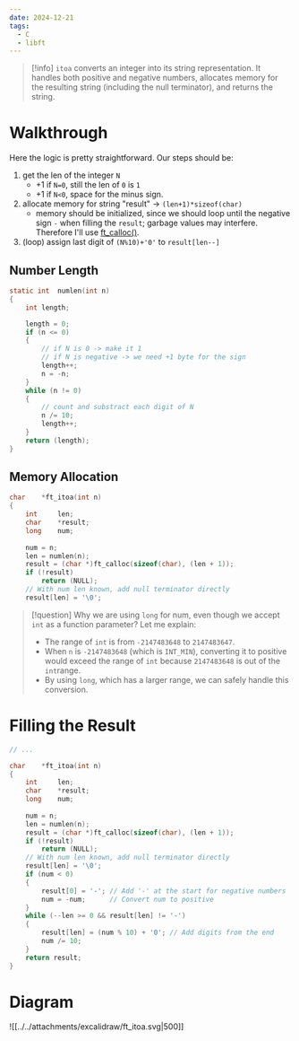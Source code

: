 ```yaml
---
date: 2024-12-21
tags:
  - C
  - libft
---
```

>[!info] 
> `itoa` converts an integer into its string representation. It handles both positive and negative numbers, allocates memory for the resulting string (including the null terminator), and returns the string.
# Walkthrough
Here the logic is pretty straightforward. Our steps should be:
1. get the len of the integer `N` 
    - +1 if `N=0`, still the len of `0` is `1`
    - +1 if `N<0`, space for the minus sign.
2. allocate memory for string "result" -> `(len+1)*sizeof(char)`
   - memory should be initialized, since we should loop until the negative sign `-` when filling the `result`; garbage values may interfere. Therefore I'll use [ft_calloc()](/42Warsaw/libft/ft_calloc).
4. (loop) assign last digit of `(N%10)+'0'` to `result[len--]`
## Number Length
```c
static int	numlen(int n)
{
	int	length;

	length = 0;
	if (n <= 0)
	{
		// if N is 0 -> make it 1
		// if N is negative -> we need +1 byte for the sign
		length++;
		n = -n;
	}
	while (n != 0)
	{
		// count and substract each digit of N
		n /= 10;
		length++;
	}
	return (length);
}
```
## Memory Allocation
```c
char	*ft_itoa(int n)
{
	int		len;
	char	*result;
	long	num;
	
	num = n;
	len = numlen(n);
	result = (char *)ft_calloc(sizeof(char), (len + 1));
	if (!result)
		return (NULL);
	// With num len known, add null terminator directly
	result[len] = '\0';
```

> [!question] Why we are using `long` for num, even though we accept `int` as a function parameter?
> Let me explain:
> - The range of `int` is from `-2147483648` to `2147483647`.
> - When `n` is `-2147483648` (which is `INT_MIN`), converting it to positive would exceed the range of `int` because `2147483648` is out of the `int`range.
> - By using `long`, which has a larger range, we can safely handle this conversion.
# Filling the Result
```c
// ...

char	*ft_itoa(int n)
{
	int		len;
	char	*result;
	long	num;
	
	num = n;
	len = numlen(n);
	result = (char *)ft_calloc(sizeof(char), (len + 1));
	if (!result)
		return (NULL);
	// With num len known, add null terminator directly
	result[len] = '\0';
	if (num < 0)
	{
	    result[0] = '-'; // Add '-' at the start for negative numbers
	    num = -num;      // Convert num to positive
	}
	while (--len >= 0 && result[len] != '-')
	{
	    result[len] = (num % 10) + '0'; // Add digits from the end
	    num /= 10;
	}
	return result;
}
```

# Diagram
![[../../attachments/excalidraw/ft_itoa.svg|500]]